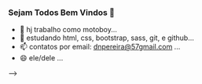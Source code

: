 ### Sejam Todos Bem Vindos 👋



- 🔭 hj trabalho como motoboy...
- 🌱 estudando html, css, bootstrap, sass, git, e github...
- 📫 contatos por email: dnpereira@57gmail.com ...
- 😄 ele/dele ...

-->
